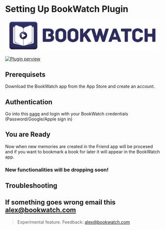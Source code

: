 # Setting Up BookWatch Plugin

![Alt text](assets/bookwatch.png)

[![Plugin perview]()](https://drive.google.com/file/d/1zJqOfghhuBeLzu7XySpEZEIklnYndpdA/view?usp=sharing)

## Prerequisets
Download the BookWatch app from the App Store and create an account.

## Authentication 
Go into this [page](https://friend-integration.vercel.app/login) and login with your BookWatch credentials (Password/Google/Apple sign in)

## You are Ready
Now when new memories are created in the Friend app will be procesed and if you want to bookmark a book for later it will appear in the BookWatch app.

### New functionalities will be dropping soon!

## Troubleshooting

If something goes wrong email this alex@bookwatch.com
---

> Experimental feature. Feedback: alex@bookwatch.com
